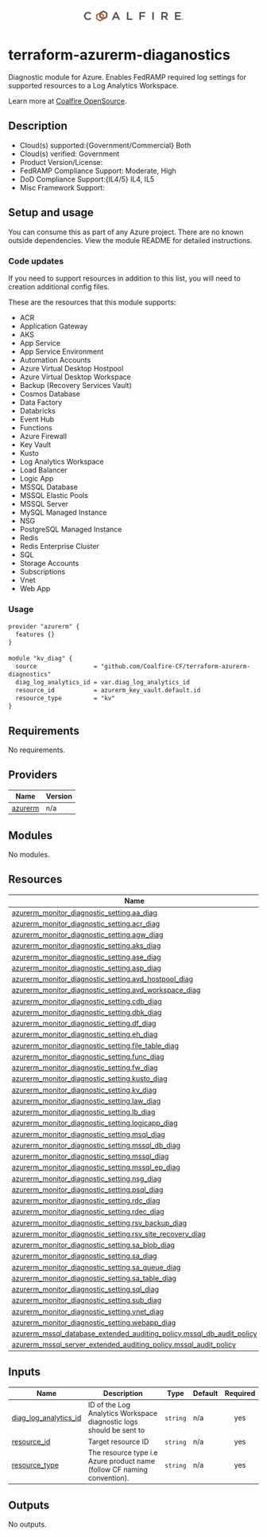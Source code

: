 <div align="center">
<img src="coalfire_logo.png" width="200">

</div>

# terraform-azurerm-diaganostics

Diagnostic module for Azure. Enables FedRAMP required log settings for supported resources to a Log Analytics Workspace.

Learn more at [Coalfire OpenSource](https://coalfire.com/opensource).

## Description

- Cloud(s) supported:{Government/Commercial} Both
- Cloud(s) verified: Government
- Product Version/License:
- FedRAMP Compliance Support: Moderate, High
- DoD Compliance Support:{IL4/5} IL4, IL5
- Misc Framework Support:

## Setup and usage

You can consume this as part of any Azure project. There are no known outside dependencies. View the module README for detailed instructions.

### Code updates

If you need to support resources in addition to this list, you will need to creation additional config files.

These are the resources that this module supports:

- ACR
- Application Gateway
- AKS
- App Service
- App Service Environment
- Automation Accounts
- Azure Virtual Desktop Hostpool
- Azure Virtual Desktop Workspace
- Backup (Recovery Services Vault)
- Cosmos Database
- Data Factory
- Databricks
- Event Hub
- Functions
- Azure Firewall
- Key Vault
- Kusto
- Log Analytics Workspace
- Load Balancer
- Logic App
- MSSQL Database
- MSSQL Elastic Pools
- MSSQL Server
- MySQL Managed Instance
- NSG
- PostgreSQL Managed Instance
- Redis
- Redis Enterprise Cluster
- SQL
- Storage Accounts
- Subscriptions
- Vnet
- Web App


### Usage

```hcl
provider "azurerm" {
  features {}
}

module "kv_diag" {
  source                = "github.com/Coalfire-CF/terraform-azurerm-diagnostics"
  diag_log_analytics_id = var.diag_log_analytics_id
  resource_id           = azurerm_key_vault.default.id
  resource_type         = "kv"
}
```

<!-- BEGIN_TF_DOCS -->
## Requirements

No requirements.

## Providers

| Name | Version |
|------|---------|
| <a name="provider_azurerm"></a> [azurerm](#provider\_azurerm) | n/a |

## Modules

No modules.

## Resources

| Name | Type |
|------|------|
| [azurerm_monitor_diagnostic_setting.aa_diag](https://registry.terraform.io/providers/hashicorp/azurerm/latest/docs/resources/monitor_diagnostic_setting) | resource |
| [azurerm_monitor_diagnostic_setting.acr_diag](https://registry.terraform.io/providers/hashicorp/azurerm/latest/docs/resources/monitor_diagnostic_setting) | resource |
| [azurerm_monitor_diagnostic_setting.agw_diag](https://registry.terraform.io/providers/hashicorp/azurerm/latest/docs/resources/monitor_diagnostic_setting) | resource |
| [azurerm_monitor_diagnostic_setting.aks_diag](https://registry.terraform.io/providers/hashicorp/azurerm/latest/docs/resources/monitor_diagnostic_setting) | resource |
| [azurerm_monitor_diagnostic_setting.ase_diag](https://registry.terraform.io/providers/hashicorp/azurerm/latest/docs/resources/monitor_diagnostic_setting) | resource |
| [azurerm_monitor_diagnostic_setting.asp_diag](https://registry.terraform.io/providers/hashicorp/azurerm/latest/docs/resources/monitor_diagnostic_setting) | resource |
| [azurerm_monitor_diagnostic_setting.avd_hostpool_diag](https://registry.terraform.io/providers/hashicorp/azurerm/latest/docs/resources/monitor_diagnostic_setting) | resource |
| [azurerm_monitor_diagnostic_setting.avd_workspace_diag](https://registry.terraform.io/providers/hashicorp/azurerm/latest/docs/resources/monitor_diagnostic_setting) | resource |
| [azurerm_monitor_diagnostic_setting.cdb_diag](https://registry.terraform.io/providers/hashicorp/azurerm/latest/docs/resources/monitor_diagnostic_setting) | resource |
| [azurerm_monitor_diagnostic_setting.dbk_diag](https://registry.terraform.io/providers/hashicorp/azurerm/latest/docs/resources/monitor_diagnostic_setting) | resource |
| [azurerm_monitor_diagnostic_setting.df_diag](https://registry.terraform.io/providers/hashicorp/azurerm/latest/docs/resources/monitor_diagnostic_setting) | resource |
| [azurerm_monitor_diagnostic_setting.eh_diag](https://registry.terraform.io/providers/hashicorp/azurerm/latest/docs/resources/monitor_diagnostic_setting) | resource |
| [azurerm_monitor_diagnostic_setting.file_table_diag](https://registry.terraform.io/providers/hashicorp/azurerm/latest/docs/resources/monitor_diagnostic_setting) | resource |
| [azurerm_monitor_diagnostic_setting.func_diag](https://registry.terraform.io/providers/hashicorp/azurerm/latest/docs/resources/monitor_diagnostic_setting) | resource |
| [azurerm_monitor_diagnostic_setting.fw_diag](https://registry.terraform.io/providers/hashicorp/azurerm/latest/docs/resources/monitor_diagnostic_setting) | resource |
| [azurerm_monitor_diagnostic_setting.kusto_diag](https://registry.terraform.io/providers/hashicorp/azurerm/latest/docs/resources/monitor_diagnostic_setting) | resource |
| [azurerm_monitor_diagnostic_setting.kv_diag](https://registry.terraform.io/providers/hashicorp/azurerm/latest/docs/resources/monitor_diagnostic_setting) | resource |
| [azurerm_monitor_diagnostic_setting.law_diag](https://registry.terraform.io/providers/hashicorp/azurerm/latest/docs/resources/monitor_diagnostic_setting) | resource |
| [azurerm_monitor_diagnostic_setting.lb_diag](https://registry.terraform.io/providers/hashicorp/azurerm/latest/docs/resources/monitor_diagnostic_setting) | resource |
| [azurerm_monitor_diagnostic_setting.logicapp_diag](https://registry.terraform.io/providers/hashicorp/azurerm/latest/docs/resources/monitor_diagnostic_setting) | resource |
| [azurerm_monitor_diagnostic_setting.msql_diag](https://registry.terraform.io/providers/hashicorp/azurerm/latest/docs/resources/monitor_diagnostic_setting) | resource |
| [azurerm_monitor_diagnostic_setting.mssql_db_diag](https://registry.terraform.io/providers/hashicorp/azurerm/latest/docs/resources/monitor_diagnostic_setting) | resource |
| [azurerm_monitor_diagnostic_setting.mssql_diag](https://registry.terraform.io/providers/hashicorp/azurerm/latest/docs/resources/monitor_diagnostic_setting) | resource |
| [azurerm_monitor_diagnostic_setting.mssql_ep_diag](https://registry.terraform.io/providers/hashicorp/azurerm/latest/docs/resources/monitor_diagnostic_setting) | resource |
| [azurerm_monitor_diagnostic_setting.nsg_diag](https://registry.terraform.io/providers/hashicorp/azurerm/latest/docs/resources/monitor_diagnostic_setting) | resource |
| [azurerm_monitor_diagnostic_setting.psql_diag](https://registry.terraform.io/providers/hashicorp/azurerm/latest/docs/resources/monitor_diagnostic_setting) | resource |
| [azurerm_monitor_diagnostic_setting.rdc_diag](https://registry.terraform.io/providers/hashicorp/azurerm/latest/docs/resources/monitor_diagnostic_setting) | resource |
| [azurerm_monitor_diagnostic_setting.rdec_diag](https://registry.terraform.io/providers/hashicorp/azurerm/latest/docs/resources/monitor_diagnostic_setting) | resource |
| [azurerm_monitor_diagnostic_setting.rsv_backup_diag](https://registry.terraform.io/providers/hashicorp/azurerm/latest/docs/resources/monitor_diagnostic_setting) | resource |
| [azurerm_monitor_diagnostic_setting.rsv_site_recovery_diag](https://registry.terraform.io/providers/hashicorp/azurerm/latest/docs/resources/monitor_diagnostic_setting) | resource |
| [azurerm_monitor_diagnostic_setting.sa_blob_diag](https://registry.terraform.io/providers/hashicorp/azurerm/latest/docs/resources/monitor_diagnostic_setting) | resource |
| [azurerm_monitor_diagnostic_setting.sa_diag](https://registry.terraform.io/providers/hashicorp/azurerm/latest/docs/resources/monitor_diagnostic_setting) | resource |
| [azurerm_monitor_diagnostic_setting.sa_queue_diag](https://registry.terraform.io/providers/hashicorp/azurerm/latest/docs/resources/monitor_diagnostic_setting) | resource |
| [azurerm_monitor_diagnostic_setting.sa_table_diag](https://registry.terraform.io/providers/hashicorp/azurerm/latest/docs/resources/monitor_diagnostic_setting) | resource |
| [azurerm_monitor_diagnostic_setting.sql_diag](https://registry.terraform.io/providers/hashicorp/azurerm/latest/docs/resources/monitor_diagnostic_setting) | resource |
| [azurerm_monitor_diagnostic_setting.sub_diag](https://registry.terraform.io/providers/hashicorp/azurerm/latest/docs/resources/monitor_diagnostic_setting) | resource |
| [azurerm_monitor_diagnostic_setting.vnet_diag](https://registry.terraform.io/providers/hashicorp/azurerm/latest/docs/resources/monitor_diagnostic_setting) | resource |
| [azurerm_monitor_diagnostic_setting.webapp_diag](https://registry.terraform.io/providers/hashicorp/azurerm/latest/docs/resources/monitor_diagnostic_setting) | resource |
| [azurerm_mssql_database_extended_auditing_policy.mssql_db_audit_policy](https://registry.terraform.io/providers/hashicorp/azurerm/latest/docs/resources/mssql_database_extended_auditing_policy) | resource |
| [azurerm_mssql_server_extended_auditing_policy.mssql_audit_policy](https://registry.terraform.io/providers/hashicorp/azurerm/latest/docs/resources/mssql_server_extended_auditing_policy) | resource |

## Inputs

| Name | Description | Type | Default | Required |
|------|-------------|------|---------|:--------:|
| <a name="input_diag_log_analytics_id"></a> [diag\_log\_analytics\_id](#input\_diag\_log\_analytics\_id) | ID of the Log Analytics Workspace diagnostic logs should be sent to | `string` | n/a | yes |
| <a name="input_resource_id"></a> [resource\_id](#input\_resource\_id) | Target resource ID | `string` | n/a | yes |
| <a name="input_resource_type"></a> [resource\_type](#input\_resource\_type) | The resource type i.e Azure product name (follow CF naming convention). | `string` | n/a | yes |

## Outputs

No outputs.